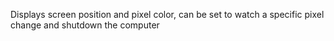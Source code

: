 Displays screen position and pixel color, can be set to watch a specific pixel 
change and shutdown the computer